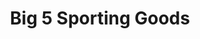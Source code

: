 ---
title: "Big 5 Sporting Goods"
url: /albuquerque/big-5-sporting-goods-juan-tabo-boulevard-northeast/
shop: sports
---